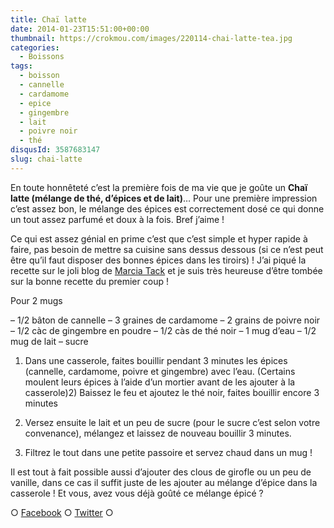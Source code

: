 ```yaml
---
title: Chaï latte
date: 2014-01-23T15:51:00+00:00
thumbnail: https://crokmou.com/images/220114-chai-latte-tea.jpg
categories:
  - Boissons
tags:
  - boisson
  - cannelle
  - cardamome
  - epice
  - gingembre
  - lait
  - poivre noir
  - thé
disqusId: 3587683147
slug: chai-latte
---
```


En toute honnêteté c’est la première fois de ma vie que je goûte un **Chaï latte (mélange de thé, d’épices et de lait)**… Pour une première impression c’est assez bon, le mélange des épices est correctement dosé ce qui donne un tout assez parfumé et doux à la fois. Bref j’aime !

Ce qui est assez génial en prime c’est que c’est simple et hyper rapide à faire, pas besoin de mettre sa cuisine sans dessus dessous (si ce n’est peut être qu’il faut disposer des bonnes épices dans les tiroirs) ! J’ai piqué la recette sur le joli blog de [Marcia Tack](http://www.marciatack.fr/recette-chai-tea-latte/) et je suis très heureuse d’être tombée sur la bonne recette du premier coup !

Pour 2 mugs

– 1/2 bâton de cannelle
– 3 graines de cardamome
– 2 grains de poivre noir
– 1/2 càc de gingembre en poudre
– 1/2 càs de thé noir
– 1 mug d’eau
– 1/2 mug de lait
– sucre

1) Dans une casserole, faites bouillir pendant 3 minutes les épices (cannelle, cardamome, poivre et gingembre) avec l’eau. (Certains moulent leurs épices à l’aide d’un mortier avant de les ajouter à la casserole)2) Baissez le feu et ajoutez le thé noir, faites bouillir encore 3 minutes

4) Versez ensuite le lait et un peu de sucre (pour le sucre c’est selon votre convenance), mélangez et laissez de nouveau bouillir 3 minutes.

5) Filtrez le tout dans une petite passoire et servez chaud dans un mug !

Il est tout à fait possible aussi d’ajouter des clous de girofle ou un peu de vanille, dans ce cas il suffit juste de les ajouter au mélange d’épice dans la casserole ! Et vous, avez vous déjà goûté ce mélange épicé ?

○ [Facebook](https://www.facebook.com/crokmou.blog) ○ [Twitter](https://twitter.com/Crokmou) ○